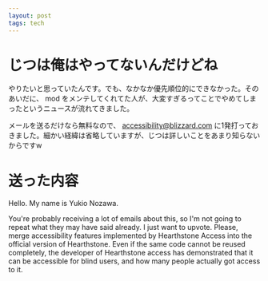 ```yaml
---
layout: post
tags: tech
---
```



# じつは俺はやってないんだけどね

やりたいと思っていたんです。でも、なかなか優先順位的にできなかった。そのあいだに、 mod をメンテしてくれてた人が、大変すぎるってことでやめてしまったというニュースが流れてきました。

メールを送るだけなら無料なので、 accessibility@blizzard.com に1発打っておきました。細かい経緯は省略していますが、じつは詳しいことをあまり知らないからですw

# 送った内容

Hello. My name is Yukio Nozawa. 

You're probably receiving a lot of emails about this, so I'm not going to repeat what they may have said already. I just want to upvote. Please, merge accessibility features implemented by Hearthstone Access into the official version of Hearthstone. Even if the same code cannot be reused completely, the developer of Hearthstone access has demonstrated that it can be accessible for blind users, and how many people actually got access to it. 
